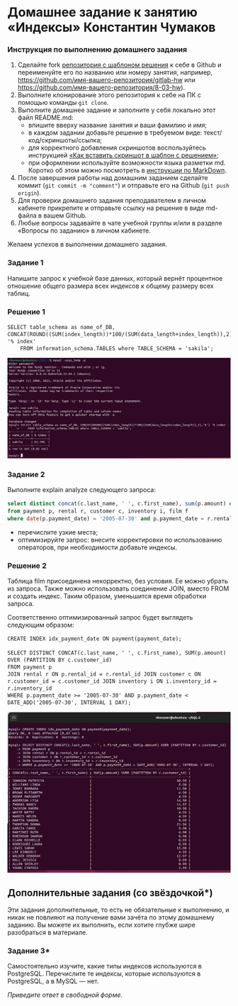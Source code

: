 # Домашнее задание к занятию «Индексы» Константин Чумаков

### Инструкция по выполнению домашнего задания

1. Сделайте fork [репозитория c шаблоном решения](https://github.com/netology-code/sys-pattern-homework) к себе в Github и переименуйте его по названию или номеру занятия, например, https://github.com/имя-вашего-репозитория/gitlab-hw или https://github.com/имя-вашего-репозитория/8-03-hw).
2. Выполните клонирование этого репозитория к себе на ПК с помощью команды `git clone`.
3. Выполните домашнее задание и заполните у себя локально этот файл README.md:
   - впишите вверху название занятия и ваши фамилию и имя;
   - в каждом задании добавьте решение в требуемом виде: текст/код/скриншоты/ссылка;
   - для корректного добавления скриншотов воспользуйтесь инструкцией [«Как вставить скриншот в шаблон с решением»](https://github.com/netology-code/sys-pattern-homework/blob/main/screen-instruction.md);
   - при оформлении используйте возможности языка разметки md. Коротко об этом можно посмотреть в [инструкции по MarkDown](https://github.com/netology-code/sys-pattern-homework/blob/main/md-instruction.md).
4. После завершения работы над домашним заданием сделайте коммит (`git commit -m "comment"`) и отправьте его на Github (`git push origin`).
5. Для проверки домашнего задания преподавателем в личном кабинете прикрепите и отправьте ссылку на решение в виде md-файла в вашем Github.
6. Любые вопросы задавайте в чате учебной группы и/или в разделе «Вопросы по заданию» в личном кабинете.

Желаем успехов в выполнении домашнего задания.

### Задание 1

Напишите запрос к учебной базе данных, который вернёт процентное отношение общего размера всех индексов к общему размеру всех таблиц.   

### Решение 1

```
SELECT table_schema as name_of_DB, CONCAT(ROUND((SUM(index_length))*100/(SUM(data_length+index_length)),2),'%') '% index'
    FROM information_schema.TABLES where TABLE_SCHEMA = 'sakila';
```
![alt text](https://github.com/BudyGun/Indx/blob/main/images/i1.png)


### Задание 2

Выполните explain analyze следующего запроса:
```sql
select distinct concat(c.last_name, ' ', c.first_name), sum(p.amount) over (partition by c.customer_id, f.title)
from payment p, rental r, customer c, inventory i, film f
where date(p.payment_date) = '2005-07-30' and p.payment_date = r.rental_date and r.customer_id = c.customer_id and i.inventory_id = r.inventory_id
```
- перечислите узкие места;
- оптимизируйте запрос: внесите корректировки по использованию операторов, при необходимости добавьте индексы.

### Решение 2   
Таблица film присоединена некорректно, без условия. Ее можно убрать из запроса. Также можно использовать соединение JOIN, вместо FROM и создать индекс. Таким образом, уменьшится время обработки запроса.

Соответственно оптимизированный запрос будет выглядеть следующим образом:
```
CREATE INDEX idx_payment_date ON payment(payment_date);

SELECT DISTINCT CONCAT(c.last_name, ' ', c.first_name), SUM(p.amount) OVER (PARTITION BY c.customer_id)
FROM payment p 
JOIN rental r ON p.rental_id = r.rental_id JOIN customer c ON r.customer_id = c.customer_id JOIN inventory i ON i.inventory_id = r.inventory_id
WHERE p.payment_date >= '2005-07-30' AND p.payment_date < DATE_ADD('2005-07-30', INTERVAL 1 DAY);
```
![alt text](https://github.com/BudyGun/Indx/blob/main/images/i7.png)



## Дополнительные задания (со звёздочкой*)
Эти задания дополнительные, то есть не обязательные к выполнению, и никак не повлияют на получение вами зачёта по этому домашнему заданию. Вы можете их выполнить, если хотите глубже шире разобраться в материале.

### Задание 3*

Самостоятельно изучите, какие типы индексов используются в PostgreSQL. Перечислите те индексы, которые используются в PostgreSQL, а в MySQL — нет.

*Приведите ответ в свободной форме.*
